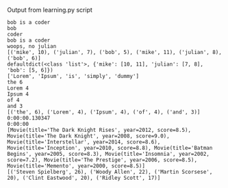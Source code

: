   Output from learning.py script
  
    bob is a coder
    bob
    coder
    bob is a coder
    woops, no julian
    [('mike', 10), ('julian', 7), ('bob', 5), ('mike', 11), ('julian', 8), ('bob', 6)]
    defaultdict(<class 'list'>, {'mike': [10, 11], 'julian': [7, 8], 'bob': [5, 6]})
    ['Lorem', 'Ipsum', 'is', 'simply', 'dummy']
    the 6
    Lorem 4
    Ipsum 4
    of 4
    and 3
    [('the', 6), ('Lorem', 4), ('Ipsum', 4), ('of', 4), ('and', 3)]
    0:00:00.130347
    0:00:00
    [Movie(title='The Dark Knight Rises', year=2012, score=8.5), Movie(title='The Dark Knight', year=2008, score=9.0), Movie(title='Interstellar', year=2014, score=8.6), Movie(title='Inception', year=2010, score=8.8), Movie(title='Batman Begins', year=2005, score=8.3), Movie(title='Insomnia', year=2002, score=7.2), Movie(title='The Prestige', year=2006, score=8.5), Movie(title='Memento', year=2000, score=8.5)]
    [('Steven Spielberg', 26), ('Woody Allen', 22), ('Martin Scorsese', 20), ('Clint Eastwood', 20), ('Ridley Scott', 17)]